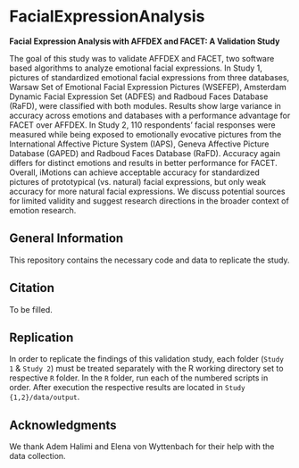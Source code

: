 # FacialExpressionAnalysis
**Facial Expression Analysis with AFFDEX and FACET: A Validation Study**

The goal of this study was to validate AFFDEX and FACET, two software based algorithms to analyze emotional facial expressions. In Study 1, pictures of standardized emotional facial expressions from three databases, Warsaw Set of Emotional Facial Expression Pictures (WSEFEP), Amsterdam Dynamic Facial Expression Set (ADFES) and Radboud Faces Database (RaFD), were classified with both modules. Results show large variance in accuracy across emotions and databases with a performance advantage for FACET over AFFDEX. In Study 2, 110 respondents’ facial responses were measured while being exposed to emotionally evocative pictures from the International Affective Picture System (IAPS), Geneva Affective Picture Database (GAPED) and Radboud Faces Database (RaFD). Accuracy again differs for distinct emotions and results in better performance for FACET. Overall, iMotions can achieve acceptable accuracy for standardized pictures of prototypical (vs. natural) facial expressions, but only weak accuracy for more natural facial expressions. We discuss potential sources for limited validity and suggest research directions in the broader context of emotion research.


## General Information
This repository contains the necessary code and data to replicate the study.

## Citation
To be filled.

## Replication
In order to replicate the findings of this validation study, each folder (`Study 1` & `Study 2`) must be treated separately with the R working directory set to respective `R` folder.
In the `R` folder, run each of the numbered scripts in order. After execution the respective results are located in `Study {1,2}/data/output`.

## Acknowledgments
We thank Adem Halimi and Elena von Wyttenbach for their help with the data collection.
